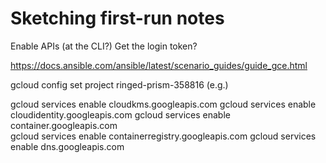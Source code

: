 # Sketching first-run notes

Enable APIs (at the CLI?)
Get the login token?

https://docs.ansible.com/ansible/latest/scenario_guides/guide_gce.html

gcloud config set project ringed-prism-358816 (e.g.)

gcloud services enable cloudkms.googleapis.com
gcloud services enable cloudidentity.googleapis.com
gcloud services enable container.googleapis.com  
gcloud services enable containerregistry.googleapis.com
gcloud services enable dns.googleapis.com